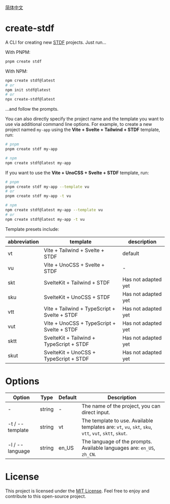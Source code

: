 
[简体中文](https://github.com/dufu1991/stdf/blob/main/packages/create-stdf/README_CN.md)

# create-stdf

A CLI for creating new [STDF](https://stdf.design) projects. Just run...

With PNPM:

```bash
pnpm create stdf
```

With NPM:

```bash
npm create stdf@latest
# or
npm init stdf@latest
# or
npx create-stdf@latest
```

...and follow the prompts.

You can also directly specify the project name and the template you want to use via additional command line options. For example, to create a new project named `my-app` using the **Vite + Svelte + Tailwind + STDF** template, run:

```bash
# pnpm
pnpm create stdf my-app

# npm
npm create stdf@latest my-app
```

If you want to use the **Vite + UnoCSS + Svelte + STDF** template, run:

```bash
# pnpm
pnpm create stdf my-app --template vu
# or
pnpm create stdf my-app -t vu

# npm
npm create stdf@latest my-app --template vu
# or
npm create stdf@latest my-app -t vu
```

Template presets include:

| abbreviation | template                                     | description         |
| ------------ | -------------------------------------------- | ------------------- |
| vt           | Vite + Tailwind + Svelte + STDF              | default             |
| vu           | Vite + UnoCSS + Svelte + STDF                | -                   |
| skt          | SvelteKit + Tailwind + STDF                  | Has not adapted yet |
| sku          | SvelteKit + UnoCSS + STDF                    | Has not adapted yet |
| vtt          | Vite + Tailwind + TypeScript + Svelte + STDF | Has not adapted yet |
| vut          | Vite + UnoCSS + TypeScript + Svelte + STDF   | Has not adapted yet |
| sktt         | SvelteKit + Tailwind + TypeScript + STDF     | Has not adapted yet |
| skut         | SvelteKit + UnoCSS + TypeScript + STDF       | Has not adapted yet |

# Options

| Option          | Type   | Default | Description                                                                                           |
| --------------- | ------ | ------- | ----------------------------------------------------------------------------------------------------- |
| -               | string | -       | The name of the project, you can direct input.                                                        |
| -t / --template | string | vt      | The template to use. Available templates are: `vt`, `vu`, `skt`, `sku`, `vtt`, `vut`, `sktt`, `skut`. |
| -l / --language | string | en_US   | The language of the prompts. Available languages are: `en_US`, `zh_CN`.                               |

# License

This project is licensed under the [MIT License](https://github.com/dufu1991/stdf/blob/main/LICENSE). Feel free to enjoy and contribute to this open-source project.
